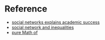 # Reference 

 - [social networks explains academic success](https://www.pnas.org/content/pnas/116/3/792.full.pdf)
 - [social network and inequalities](https://anthrosource.onlinelibrary.wiley.com/doi/pdf/10.1111/aman.13158)
 - [pure Math of ](https://www.researchgate.net/publication/284765879_The_Mathematics_of_Social_Network_Analysis_Metrics_for_Academic_Social_Networks/link/5b8cdc1fa6fdcc5f8b7a4fbe/download)


<!--stackedit_data:
eyJoaXN0b3J5IjpbODk2MTcxNDYxLC0xNjcyNTE0NzQsMTkwNz
cxMzM1NywzNzc3MDY3NzBdfQ==
-->